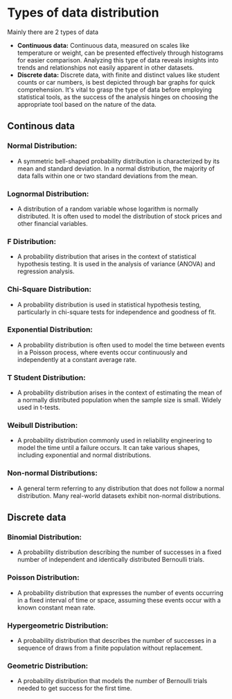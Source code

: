 # Types of data distribution
Mainly there are 2 types of data

- **Continuous data:** Continuous data, measured on scales like temperature or weight, can be presented effectively through histograms for easier comparison. Analyzing this type of data reveals insights into trends and relationships not easily apparent in other datasets.
- **Discrete data:** Discrete data, with finite and distinct values like student counts or car numbers, is best depicted through bar graphs for quick comprehension.
It's vital to grasp the type of data before employing statistical tools, as the success of the analysis hinges on choosing the appropriate tool based on the nature of the data.

## Continous data
### Normal Distribution:
- A symmetric bell-shaped probability distribution is characterized by its mean and standard deviation. In a normal distribution, the majority of data falls within one or two standard deviations from the mean.

### Lognormal Distribution:
- A distribution of a random variable whose logarithm is normally distributed. It is often used to model the distribution of stock prices and other financial variables.

### F Distribution:
- A probability distribution that arises in the context of statistical hypothesis testing. It is used in the analysis of variance (ANOVA) and regression analysis.

### Chi-Square Distribution:
- A probability distribution is used in statistical hypothesis testing, particularly in chi-square tests for independence and goodness of fit.

### Exponential Distribution:
- A probability distribution is often used to model the time between events in a Poisson process, where events occur continuously and independently at a constant average rate.

### T Student Distribution:
- A probability distribution arises in the context of estimating the mean of a normally distributed population when the sample size is small. Widely used in t-tests.

### Weibull Distribution:
- A probability distribution commonly used in reliability engineering to model the time until a failure occurs. It can take various shapes, including exponential and normal distributions.

### Non-normal Distributions:
- A general term referring to any distribution that does not follow a normal distribution. Many real-world datasets exhibit non-normal distributions.

## Discrete data
### Binomial Distribution:
- A probability distribution describing the number of successes in a fixed number of independent and identically distributed Bernoulli trials.

### Poisson Distribution:
- A probability distribution that expresses the number of events occurring in a fixed interval of time or space, assuming these events occur with a known constant mean rate.

### Hypergeometric Distribution:
- A probability distribution that describes the number of successes in a sequence of draws from a finite population without replacement.

### Geometric Distribution:
- A probability distribution that models the number of Bernoulli trials needed to get success for the first time.


